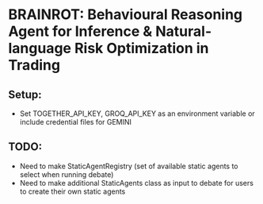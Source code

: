 # BRAINROT: Behavioural Reasoning Agent for Inference & Natural-language Risk Optimization in Trading

## Setup:
- Set TOGETHER_API_KEY, GROQ_API_KEY as an environment variable or include credential files for GEMINI

## TODO:
- Need to make StaticAgentRegistry (set of available static agents to select when running debate)
- Need to make additional StaticAgents class as input to debate for users to create their own static agents